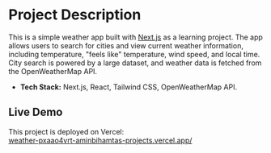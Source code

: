 # Project Description

This is a simple weather app built with [Next.js](https://nextjs.org) as a learning project. The app allows users to search for cities and view current weather information, including temperature, "feels like" temperature, wind speed, and local time. City search is powered by a large dataset, and weather data is fetched from the OpenWeatherMap API.

- **Tech Stack:** Next.js, React, Tailwind CSS, OpenWeatherMap API.

## Live Demo

This project is deployed on Vercel:  
[weather-pxaao4vrt-aminbihamtas-projects.vercel.app/](https://weather-pxaao4vrt-aminbihamtas-projects.vercel.app/)
